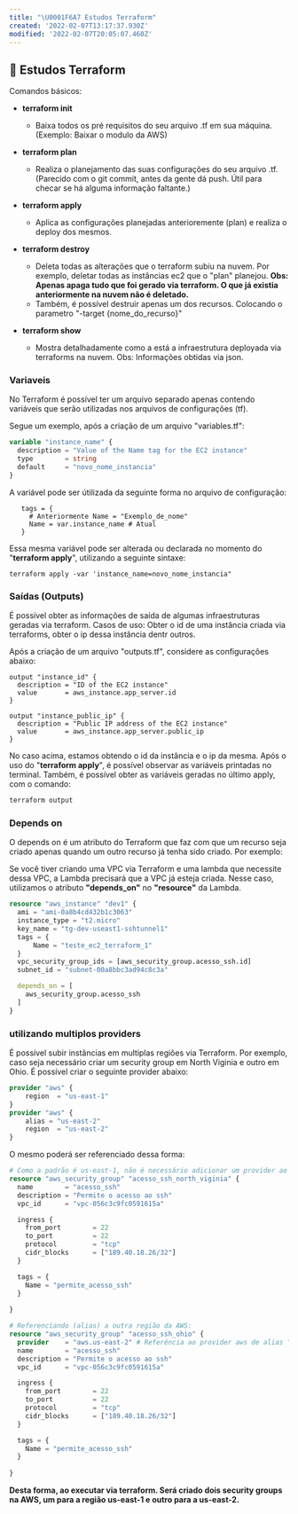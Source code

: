 ```yaml
---
title: "\U0001F6A7 Estudos Terraform"
created: '2022-02-07T13:17:37.930Z'
modified: '2022-02-07T20:05:07.460Z'
---
```


## :construction: Estudos Terraform

Comandos básicos:
* **terraform init**
  * Baixa todos os pré requisitos do seu arquivo .tf em sua máquina. (Exemplo: Baixar o modulo da AWS)
* **terraform plan**
  * Realiza o planejamento das suas configurações do seu arquivo .tf. (Parecido com o git commit, antes da gente dá push. Útil para checar se há alguma informação faltante.)
* **terraform apply**
  * Aplica as configurações planejadas anterioremente (plan) e realiza o deploy dos mesmos. 
* **terraform destroy**
  * Deleta todas as alterações que o terraform subiu na nuvem. Por exemplo, deletar todas as instâncias ec2 que o "plan" planejou. **Obs: Apenas apaga tudo que foi gerado via terraform. O que já existia anteriormente na nuvem não é deletado.**
  * Também, é possível destruir apenas um dos recursos. Colocando o parametro "-target {nome_do_recurso}"

* **terraform show**
  * Mostra detalhadamente como a está a infraestrutura deployada via terraforms na nuvem. Obs: Informações obtidas via json.

### Variaveis
No Terraform é possível ter um arquivo separado apenas contendo variáveis que serão utilizadas nos arquivos de configurações (tf).

Segue um exemplo, após a criação de um arquivo "variables.tf":
```terraform
variable "instance_name" {
  description = "Value of the Name tag for the EC2 instance"
  type        = string
  default     = "novo_nome_instancia"
}
```

A variável pode ser útilizada da seguinte forma no arquivo de configuração:
```
   tags = {
     # Anteriormente Name = "Exemplo_de_nome"
     Name = var.instance_name # Atual
   }
```

Essa mesma variável pode ser alterada ou declarada no momento do "**terraform apply**", utilizando a seguinte sintaxe:

```
terraform apply -var 'instance_name=novo_nome_instancia"
```

### Saídas (Outputs)

É possível obter as informações de saída de algumas infraestruturas geradas via terraform. 
Casos de uso: Obter o id de uma instância criada via terraforms, obter o ip dessa instância dentr outros. 

Após a criação de um arquivo "outputs.tf", considere as configurações abaixo:

```
output "instance_id" {
  description = "ID of the EC2 instance"
  value       = aws_instance.app_server.id
}

output "instance_public_ip" {
  description = "Public IP address of the EC2 instance"
  value       = aws_instance.app_server.public_ip
}
```

No caso acima, estamos obtendo o id da instância e o ip da mesma. Após o uso do "**terraform apply**", é possível observar as variáveis printadas no terminal.
Também, é possível obter as variáveis geradas no último apply, com o comando:
```bash
terraform output
```

### Depends on
O depends on é um atributo do Terraform que faz com que um recurso seja criado apenas quando um outro recurso já tenha sido criado. 
Por exemplo:

Se você tiver criando uma VPC via Terraform e uma lambda que necessite dessa VPC, a Lambda precisará que a VPC já esteja criada. Nesse caso, utilizamos o atributo **"depends_on"** no **"resource"** da Lambda.

```terraform
resource "aws_instance" "dev1" {
  ami = "ami-0a8b4cd432b1c3063"
  instance_type = "t2.micro"
  key_name = "tg-dev-useast1-sshtunnel1"
  tags = {
      Name = "teste_ec2_terraform_1"
  }
  vpc_security_group_ids = [aws_security_group.acesso_ssh.id]
  subnet_id = "subnet-00a8bbc3ad94c8c3a"

  depends_on = [
    aws_security_group.acesso_ssh
  ]
}
```

### utilizando multiplos **providers**

É possível subir instâncias em multiplas regiões via Terraform. Por exemplo, caso seja necessário criar um security group em North Viginia e outro em Ohio. É possível criar o seguinte provider abaixo:

```terraform
provider "aws" {
    region  = "us-east-1"
}
provider "aws" {
    alias = "us-east-2"
    region  = "us-east-2"
}
```

O mesmo poderá ser referenciado dessa forma:
```terraform
# Como a padrão é us-east-1, não é necessário adicionar um provider ao resource.
resource "aws_security_group" "acesso_ssh_north_viginia" {
  name        = "acesso_ssh"
  description = "Permite o acesso ao ssh"
  vpc_id      = "vpc-056c3c9fc0591615a"

  ingress {
    from_port        = 22
    to_port          = 22
    protocol         = "tcp"
    cidr_blocks      = ["189.40.18.26/32"]
  }

  tags = {
    Name = "permite_acesso_ssh"
  }
  
}

# Referenciando (alias) a outra região da AWS:
resource "aws_security_group" "acesso_ssh_ohio" {
  provider    = "aws.us-east-2" # Referência ao provider aws de alias "us-east-2"
  name        = "acesso_ssh"
  description = "Permite o acesso ao ssh"
  vpc_id      = "vpc-056c3c9fc0591615a"

  ingress {
    from_port        = 22
    to_port          = 22
    protocol         = "tcp"
    cidr_blocks      = ["189.40.18.26/32"]
  }

  tags = {
    Name = "permite_acesso_ssh"
  }
  
}
```
**Desta forma, ao executar via terraform. Será criado dois security groups na AWS, um para a região us-east-1 e outro para a us-east-2.**



